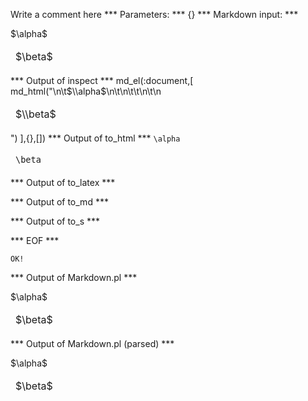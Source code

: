 Write a comment here
*** Parameters: ***
{}
*** Markdown input: ***
<table markdown='1'>
	$\alpha$
	<thead>
		<td>$\beta$</td>
	</thead>
</table>
*** Output of inspect ***
md_el(:document,[
	md_html("<table markdown='1'>\n\t$\\alpha$\n\t<thead>\n\t\t<td>$\\beta$</td>\n\t</thead>\n</table>")
],{},[])
*** Output of to_html ***
<table><span class='maruku-inline'><code class='maruku-mathml'>\alpha</code></span><thead>
		<td><span class='maruku-inline'><code class='maruku-mathml'>\beta</code></span></td>
	</thead>
</table>
*** Output of to_latex ***

*** Output of to_md ***

*** Output of to_s ***

*** EOF ***



	OK!



*** Output of Markdown.pl ***
<table markdown='1'>
    $\alpha$
    <thead>
        <td>$\beta$</td>
    </thead>
</table>

*** Output of Markdown.pl (parsed) ***
<table markdown='1'>
    $\alpha$
    <thead>
        <td>$\beta$</td
       >
    </thead
     >
</table
 >